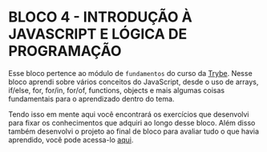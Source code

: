 # BLOCO 4 - INTRODUÇÃO À JAVASCRIPT E LÓGICA DE PROGRAMAÇÃO

Esse bloco pertence ao módulo de `fundamentos` do curso da [Trybe](https://www.betrybe.com/). Nesse bloco aprendi sobre vários conceitos do JavaScript, desde o uso de arrays, if/else, for, for/in, for/of, functions, objects e mais algumas coisas fundamentais para o aprendizado dentro do tema.

Tendo isso em mente aqui você encontrará os exercí­cios que desenvolvi para fixar os conhecimentos que adquiri ao longo desse bloco. Além disso também desenvolvi o projeto ao final de bloco para avaliar tudo o que havia aprendido, você pode acessa-lo [aqui](https://github.com/tryber/sd-022-a-project-playground-functions/pull/151).
